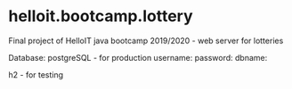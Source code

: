 # helloit.bootcamp.lottery
Final project of HelloIT java bootcamp 2019/2020 - web server for lotteries


Database:
postgreSQL - for production
    username:
    password:
    dbname:

h2 - for testing
